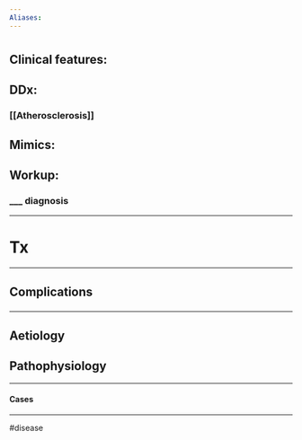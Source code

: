 ```yaml
---
Aliases:
---
```

# 
## Clinical features:
###
## DDx:
### [[Atherosclerosis]]
## Mimics:
###
## Workup:
### ___ diagnosis
---
# Tx

---
## Complications
###

---
## Aetiology
## Pathophysiology

---
#### Cases


---
#disease 